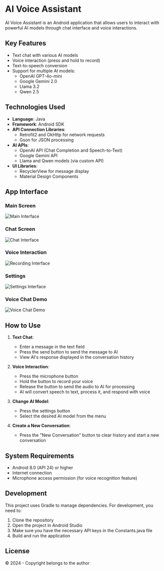 # AI Voice Assistant

AI Voice Assistant is an Android application that allows users to interact with powerful AI models through chat interface and voice interactions.

## Key Features

- Text chat with various AI models
- Voice interaction (press and hold to record)
- Text-to-speech conversion
- Support for multiple AI models:
  - OpenAI GPT-4o-mini
  - Google Gemini 2.0
  - Llama 3.2
  - Qwen 2.5

## Technologies Used

- **Language**: Java
- **Framework**: Android SDK
- **API Connection Libraries**:
  - Retrofit2 and OkHttp for network requests
  - Gson for JSON processing
- **AI APIs**:
  - OpenAI API (Chat Completion and Speech-to-Text)
  - Google Gemini API
  - Llama and Qwen models (via custom API)
- **UI Libraries**:
  - RecyclerView for message display
  - Material Design Components

## App Interface

### Main Screen
![Main Interface](public/images/main_ui.png)

### Chat Screen
![Chat Interface](public/images/chat.png)

### Voice Interaction
![Recording Interface](public/images/main_voice_chat.png)

### Settings
![Settings Interface](public/images/setting.png)

### Voice Chat Demo
![Voice Chat Demo](public/videos/voice_chat.gif)

## How to Use

1. **Text Chat**:
   - Enter a message in the text field
   - Press the send button to send the message to AI
   - View AI's response displayed in the conversation history

2. **Voice Interaction**:
   - Press the microphone button
   - Hold the button to record your voice
   - Release the button to send the audio to AI for processing
   - AI will convert speech to text, process it, and respond with voice

3. **Change AI Model**:
   - Press the settings button
   - Select the desired AI model from the menu

4. **Create a New Conversation**:
   - Press the "New Conversation" button to clear history and start a new conversation

## System Requirements

- Android 8.0 (API 24) or higher
- Internet connection
- Microphone access permission (for voice recognition feature)

## Development

This project uses Gradle to manage dependencies. For development, you need to:

1. Clone the repository
2. Open the project in Android Studio
3. Make sure you have the necessary API keys in the Constants.java file
4. Build and run the application

## License

© 2024 - Copyright belongs to the author 